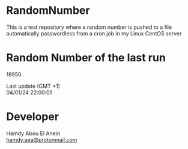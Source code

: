 # RandomNumber    
This is a test repository where a random number is pushed to a file automatically passwordless from a cron job in my Linux CentOS server    
# Random Number of the last run   
18950
      
Last update (GMT +1)    
04/01/24 22:00:01
# Developer    
Hamdy Abou El Anein   
hamdy.aea@protonmail.com
